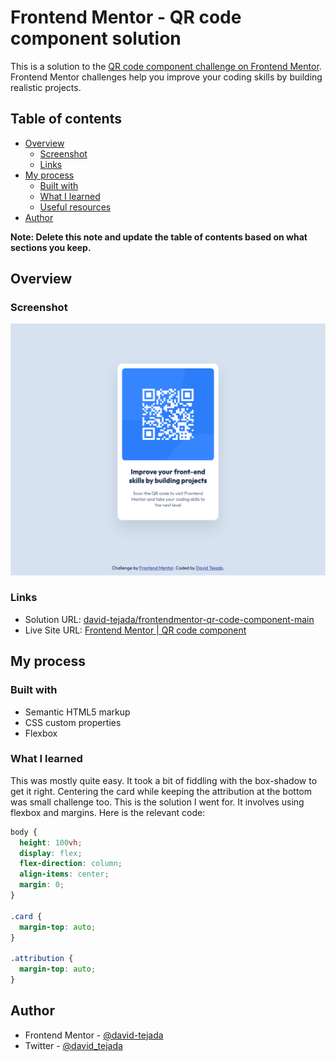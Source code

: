 # Frontend Mentor - QR code component solution

This is a solution to the [QR code component challenge on Frontend Mentor](https://www.frontendmentor.io/challenges/qr-code-component-iux_sIO_H). Frontend Mentor challenges help you improve your coding skills by building realistic projects.

## Table of contents

- [Overview](#overview)
  - [Screenshot](#screenshot)
  - [Links](#links)
- [My process](#my-process)
  - [Built with](#built-with)
  - [What I learned](#what-i-learned)
  - [Useful resources](#useful-resources)
- [Author](#author)

**Note: Delete this note and update the table of contents based on what sections you keep.**

## Overview

### Screenshot

![Solution](images/screenshot-solution.png)

### Links

- Solution URL: [david-tejada/frontendmentor-qr-code-component-main](https://github.com/david-tejada/frontendmentor-qr-code-component-main)
- Live Site URL: [Frontend Mentor | QR code component](https://heroic-cannoli-22f3be.netlify.app/)

## My process

### Built with

- Semantic HTML5 markup
- CSS custom properties
- Flexbox

### What I learned

This was mostly quite easy. It took a bit of fiddling with the box-shadow to get it right. Centering the card while keeping the attribution at the bottom was small challenge too. This is the solution I went for. It involves using flexbox and margins. Here is the relevant code:

```css
body {
  height: 100vh;
  display: flex;
  flex-direction: column;
  align-items: center;
  margin: 0;
}

.card {
  margin-top: auto;
}

.attribution {
  margin-top: auto;
}
```

## Author

- Frontend Mentor - [@david-tejada](https://www.frontendmentor.io/profile/david-tejada)
- Twitter - [@david_tejada](https://www.twitter.com/david_tejada)
